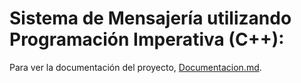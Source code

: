 # Sistema de Mensajería utilizando Programación Imperativa (C++):

Para ver la documentación del proyecto, [Documentacion.md](Documentacion.md).

